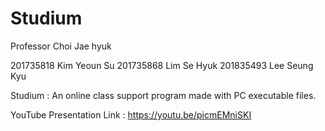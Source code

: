 # Studium 
Professor Choi Jae hyuk 

201735818 Kim Yeoun Su
201735868 Lim Se Hyuk
201835493 Lee Seung Kyu


Studium : 
An online class support program made with PC executable files.

YouTube Presentation Link : https://youtu.be/picmEMniSKI
